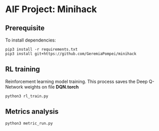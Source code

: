 # AIF Project: Minihack

## Prerequisite

To install dependencies:
```
pip3 install -r requirements.txt
pip3 install git+https://github.com/GeremiaPompei/minihack
```

## RL training
Reinforcement learning model training. This process saves the Deep Q-Network weights on file **DQN.torch**
```
python3 rl_train.py
```

## Metrics analysis
```
python3 metric_run.py
```